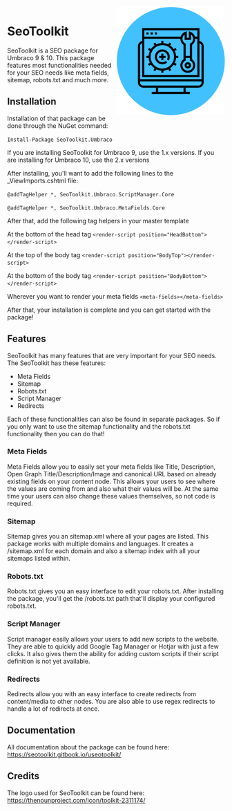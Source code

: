 <img src="package/SeoToolkitIcon.png?raw=true" alt="Umbraco Friendly Sitemap" width="250" align="right" />

# SeoToolkit

SeoToolkit is a SEO package for Umbraco 9 & 10. This package features most functionalities needed for your SEO needs like meta fields, sitemap, robots.txt and much more.

## Installation

Installation of that package can be done through the NuGet command: 

`Install-Package SeoToolkit.Umbraco`

If you are installing SeoToolkit for Umbraco 9, use the 1.x versions. If you are installing for Umbraco 10, use the 2.x versions

After installing, you'll want to add the following lines to the _ViewImports.cshtml file:

`@addTagHelper *, SeoToolkit.Umbraco.ScriptManager.Core`

`@addTagHelper *, SeoToolkit.Umbraco.MetaFields.Core`

After that, add the following tag helpers in your master template

At the bottom of the head tag
`<render-script position="HeadBottom"></render-script>`
  
At the top of the body tag
`<render-script position="BodyTop"></render-script>`
  
At the bottom of the body tag
`<render-script position="BodyBottom"></render-script>`
  
Wherever you want to render your meta fields
`<meta-fields></meta-fields>`
  
After that, your installation is complete and you can get started with the package!

## Features

SeoToolkit has many features that are very important for your SEO needs. The SeoToolkit has these features:

- Meta Fields
- Sitemap
- Robots.txt
- Script Manager
- Redirects

Each of these functionalities can also be found in separate packages. So if you only want to use the sitemap functionality and the robots.txt functionality then you can do that!

### Meta Fields
Meta Fields allow you to easily set your meta fields like Title, Description, Open Graph Title/Description/Image and canonical URL based on already existing fields on your content node. This allows your users to see where the values are coming from and also what their values will be. At the same time your users can also change these values themselves, so not code is required.

### Sitemap
Sitemap gives you an sitemap.xml where all your pages are listed. This package works with multiple domains and languages. It creates a /sitemap.xml for each domain and also a sitemap index with all your sitemaps listed within.

### Robots.txt
Robots.txt gives you an easy interface to edit your robots.txt. After installing the package, you'll get the /robots.txt path that'll display your configured robots.txt.

### Script Manager
Script manager easily allows your users to add new scripts to the website. They are able to quickly add Google Tag Manager or Hotjar with just a few clicks. It also gives them the ability for adding custom scripts if their script definition is not yet available.

### Redirects
Redirects allow you with an easy interface to create redirects from content/media to other nodes. You are also able to use regex redirects to handle a lot of redirects at once.

## Documentation
All documentation about the package can be found here: https://seotoolkit.gitbook.io/useotoolkit/

## Credits
The logo used for SeoToolkit can be found here: https://thenounproject.com/icon/toolkit-2311174/
